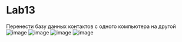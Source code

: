 # Lab13
Перенести базу данных контактов с одного компьютера на другой
![image](https://user-images.githubusercontent.com/115094945/228728876-0832bdc1-a012-419a-a795-eeb607985a3c.png)
![image](https://user-images.githubusercontent.com/115094945/228729033-1366a5ae-2ec7-41c5-8739-fa33266977c9.png)
![image](https://user-images.githubusercontent.com/115094945/228729555-7bc89d23-7c69-4752-9027-0218a3052edf.png)
![image](https://user-images.githubusercontent.com/115094945/228729701-cf36d686-e612-4a44-b7a7-cbfaebf7f8cb.png)
